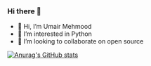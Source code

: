 ### Hi there 👋
- 👋 Hi, I’m Umair Mehmood
- 👀 I’m interested in Python
- 💞️ I’m looking to collaborate on open source

[![Anurag's GitHub stats](https://github-readme-stats.vercel.app/api?username=anuraghazra)](https://github.com/anuraghazra/github-readme-stats)

<!--
**umair313/umair313** is a ✨ _special_ ✨ repository because its `README.md` (this file) appears on your GitHub profile.
- 🌱 I’m currently learning Django, React, ML, DL, DataScience, Robotics etc
Here are some ideas to get you started:
- 📫 How to reach me at umairapi1995@gmail.com
- 🔭 I’m currently working on ...
- 🌱 I’m currently learning ...
- 👯 I’m looking to collaborate on ...
- 🤔 I’m looking for help with ...
- 💬 Ask me about ...
- 📫 How to reach me: ...
- 😄 Pronouns: ...
- ⚡ Fun fact: ...
-->
